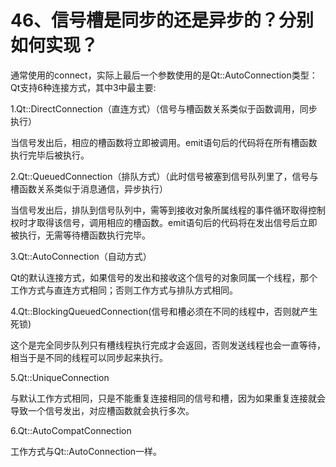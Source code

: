 # 46、信号槽是同步的还是异步的？分别如何实现？

通常使用的connect，实际上最后一个参数使用的是Qt::AutoConnection类型：Qt支持6种连接方式，其中3中最主要:

1.Qt::DirectConnection（直连方式）（信号与槽函数关系类似于函数调用，同步执行）

  当信号发出后，相应的槽函数将立即被调用。emit语句后的代码将在所有槽函数执行完毕后被执行。

2.Qt::QueuedConnection（排队方式）（此时信号被塞到信号队列里了，信号与槽函数关系类似于消息通信，异步执行）

  当信号发出后，排队到信号队列中，需等到接收对象所属线程的事件循环取得控制权时才取得该信号，调用相应的槽函数。emit语句后的代码将在发出信号后立即被执行，无需等待槽函数执行完毕。

3.Qt::AutoConnection（自动方式）

  Qt的默认连接方式，如果信号的发出和接收这个信号的对象同属一个线程，那个工作方式与直连方式相同；否则工作方式与排队方式相同。

4.Qt::BlockingQueuedConnection(信号和槽必须在不同的线程中，否则就产生死锁)

  这个是完全同步队列只有槽线程执行完成才会返回，否则发送线程也会一直等待，相当于是不同的线程可以同步起来执行。

5.Qt::UniqueConnection

  与默认工作方式相同，只是不能重复连接相同的信号和槽，因为如果重复连接就会导致一个信号发出，对应槽函数就会执行多次。

6.Qt::AutoCompatConnection

工作方式与Qt::AutoConnection一样。 
